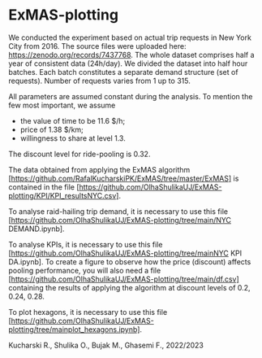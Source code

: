 # ExMAS-plotting

We conducted the experiment based on actual trip requests in New York City from 2016. The source files were uploaded here: https://zenodo.org/records/7437768. 
The whole dataset comprises half a year of consistent data (24h/day). We divided the dataset into half hour batches. Each batch constitutes a separate demand structure (set of requests). Number of requests varies from 1 up to 315.

All parameters are assumed constant during the analysis. To mention the few most important, we assume 
- the value of time to be 11.6 $/h; 
- price of 1.38 $/km; 
- willingness to share at level 1.3. 

The discount level for ride-pooling is 0.32. 

The data obtained from applying the ExMAS algorithm [https://github.com/RafalKucharskiPK/ExMAS/tree/master/ExMAS] is contained in the file [https://github.com/OlhaShulikaUJ/ExMAS-plotting/KPI/KPI_resultsNYC.csv].

To analyse raid-hailing trip demand, it is necessary to use this file [https://github.com/OlhaShulikaUJ/ExMAS-plotting/tree/main/NYC DEMAND.ipynb].

To analyse KPIs, it is necessary to use this file [https://github.com/OlhaShulikaUJ/ExMAS-plotting/tree/mainNYC KPI DA.ipynb]. To create a figure to observe how the price (discount) affects pooling performance, you will also need a file [https://github.com/OlhaShulikaUJ/ExMAS-plotting/tree/main/df.csv] containing the results of applying the algorithm at discount levels of 0.2, 0.24, 0.28.

To plot hexagons, it is necessary to use this file [https://github.com/OlhaShulikaUJ/ExMAS-plotting/tree/mainplot_hexagons.ipynb].

Kucharski R., Shulika O., Bujak M., Ghasemi F., 2022/2023
